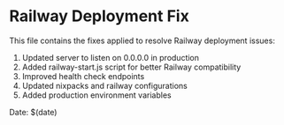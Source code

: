 # Railway Deployment Fix

This file contains the fixes applied to resolve Railway deployment issues:

1. Updated server to listen on 0.0.0.0 in production
2. Added railway-start.js script for better Railway compatibility
3. Improved health check endpoints
4. Updated nixpacks and railway configurations
5. Added production environment variables

Date: $(date)